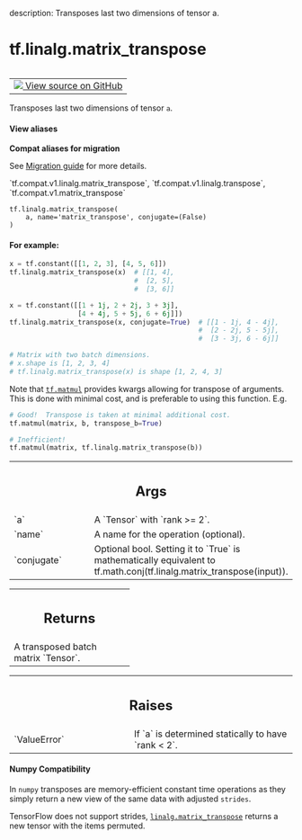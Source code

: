 description: Transposes last two dimensions of tensor a.

<div itemscope itemtype="http://developers.google.com/ReferenceObject">
<meta itemprop="name" content="tf.linalg.matrix_transpose" />
<meta itemprop="path" content="Stable" />
</div>

# tf.linalg.matrix_transpose

<!-- Insert buttons and diff -->

<table class="tfo-notebook-buttons tfo-api nocontent" align="left">
<td>
  <a target="_blank" href="https://github.com/tensorflow/tensorflow/blob/r2.2/tensorflow/python/ops/array_ops.py#L2133-L2210">
    <img src="https://www.tensorflow.org/images/GitHub-Mark-32px.png" />
    View source on GitHub
  </a>
</td>
</table>



Transposes last two dimensions of tensor `a`.

<section class="expandable">
  <h4 class="showalways">View aliases</h4>
  <p>
<b>Compat aliases for migration</b>
<p>See
<a href="https://www.tensorflow.org/guide/migrate">Migration guide</a> for
more details.</p>
<p>`tf.compat.v1.linalg.matrix_transpose`, `tf.compat.v1.linalg.transpose`, `tf.compat.v1.matrix_transpose`</p>
</p>
</section>

<pre class="devsite-click-to-copy prettyprint lang-py tfo-signature-link">
<code>tf.linalg.matrix_transpose(
    a, name='matrix_transpose', conjugate=(False)
)
</code></pre>



<!-- Placeholder for "Used in" -->


#### For example:



```python
x = tf.constant([[1, 2, 3], [4, 5, 6]])
tf.linalg.matrix_transpose(x)  # [[1, 4],
                               #  [2, 5],
                               #  [3, 6]]

x = tf.constant([[1 + 1j, 2 + 2j, 3 + 3j],
                 [4 + 4j, 5 + 5j, 6 + 6j]])
tf.linalg.matrix_transpose(x, conjugate=True)  # [[1 - 1j, 4 - 4j],
                                               #  [2 - 2j, 5 - 5j],
                                               #  [3 - 3j, 6 - 6j]]

# Matrix with two batch dimensions.
# x.shape is [1, 2, 3, 4]
# tf.linalg.matrix_transpose(x) is shape [1, 2, 4, 3]
```

Note that <a href="../../tf/linalg/matmul.md"><code>tf.matmul</code></a> provides kwargs allowing for transpose of arguments.
This is done with minimal cost, and is preferable to using this function. E.g.

```python
# Good!  Transpose is taken at minimal additional cost.
tf.matmul(matrix, b, transpose_b=True)

# Inefficient!
tf.matmul(matrix, tf.linalg.matrix_transpose(b))
```



<!-- Tabular view -->
 <table class="responsive fixed orange">
<colgroup><col width="214px"><col></colgroup>
<tr><th colspan="2"><h2 class="add-link">Args</h2></th></tr>

<tr>
<td>
`a`
</td>
<td>
A `Tensor` with `rank >= 2`.
</td>
</tr><tr>
<td>
`name`
</td>
<td>
A name for the operation (optional).
</td>
</tr><tr>
<td>
`conjugate`
</td>
<td>
Optional bool. Setting it to `True` is mathematically equivalent
to tf.math.conj(tf.linalg.matrix_transpose(input)).
</td>
</tr>
</table>



<!-- Tabular view -->
 <table class="responsive fixed orange">
<colgroup><col width="214px"><col></colgroup>
<tr><th colspan="2"><h2 class="add-link">Returns</h2></th></tr>
<tr class="alt">
<td colspan="2">
A transposed batch matrix `Tensor`.
</td>
</tr>

</table>



<!-- Tabular view -->
 <table class="responsive fixed orange">
<colgroup><col width="214px"><col></colgroup>
<tr><th colspan="2"><h2 class="add-link">Raises</h2></th></tr>

<tr>
<td>
`ValueError`
</td>
<td>
If `a` is determined statically to have `rank < 2`.
</td>
</tr>
</table>



#### Numpy Compatibility
In `numpy` transposes are memory-efficient constant time operations as they
simply return a new view of the same data with adjusted `strides`.

TensorFlow does not support strides, <a href="../../tf/linalg/matrix_transpose.md"><code>linalg.matrix_transpose</code></a> returns a new
tensor with the items permuted.

